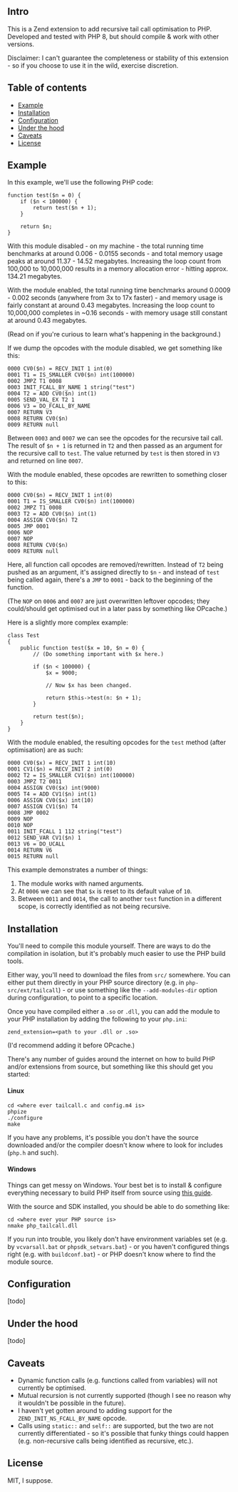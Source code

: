 ## Intro

This is a Zend extension to add recursive tail call optimisation to PHP. Developed and tested with PHP 8, but should compile & work with other versions.

Disclaimer: I can't guarantee the completeness or stability of this extension - so if you choose to use it in the wild, exercise discretion.

## Table of contents
* [Example](#example)
* [Installation](#install)
* [Configuration](#config)
* [Under the hood](#internals)
* [Caveats](#caveats)
* [License](#license)

<a name="example"></a>
## Example

In this example, we'll use the following PHP code:

```
function test($n = 0) {
    if ($n < 100000) {
        return test($n + 1);
    }

    return $n;
}
```

With this module disabled - on my machine - the total running time benchmarks at around 0.006 - 0.0155 seconds - and total memory usage peaks at around 11.37 - 14.52 megabytes. Increasing the loop count from 100,000 to 10,000,000 results in a memory allocation error - hitting approx. 134.21 megabytes.

With the module enabled, the total running time benchmarks around 0.0009 - 0.002 seconds (anywhere from 3x to 17x faster) - and memory usage is fairly constant at around 0.43 megabytes. Increasing the loop count to 10,000,000 completes in ~0.16 seconds - with memory usage still constant at around 0.43 megabytes.

(Read on if you're curious to learn what's happening in the background.)

If we dump the opcodes with the module disabled, we get something like this:

```
0000 CV0($n) = RECV_INIT 1 int(0)
0001 T1 = IS_SMALLER CV0($n) int(100000)
0002 JMPZ T1 0008
0003 INIT_FCALL_BY_NAME 1 string("test")
0004 T2 = ADD CV0($n) int(1)
0005 SEND_VAL_EX T2 1
0006 V3 = DO_FCALL_BY_NAME
0007 RETURN V3
0008 RETURN CV0($n)
0009 RETURN null
```

Between `0003` and `0007` we can see the opcodes for the recursive tail call. The result of `$n + 1` is returned in `T2` and then passed as an argument for the recursive call to `test`. The value returned by `test` is then stored in `V3` and returned on line `0007`.

With the module enabled, these opcodes are rewritten to something closer to this:

```
0000 CV0($n) = RECV_INIT 1 int(0)
0001 T1 = IS_SMALLER CV0($n) int(100000)
0002 JMPZ T1 0008
0003 T2 = ADD CV0($n) int(1)
0004 ASSIGN CV0($n) T2
0005 JMP 0001
0006 NOP
0007 NOP
0008 RETURN CV0($n)
0009 RETURN null
```

Here, all function call opcodes are removed/rewritten. Instead of `T2` being pushed as an argument, it's assigned directly to `$n` - and instead of `test` being called again, there's a `JMP` to `0001` - back to the beginning of the function.

(The `NOP` on `0006` and `0007` are just overwritten leftover opcodes; they could/should get optimised out in a later pass by something like OPcache.)

Here is a slightly more complex example:

```
class Test
{
    public function test($x = 10, $n = 0) {
        // (Do something important with $x here.)

        if ($n < 100000) {
            $x = 9000;

            // Now $x has been changed.

            return $this->test(n: $n + 1);
        }

        return test($n);
    }
}
```

With the module enabled, the resulting opcodes for the `test` method (after optimisation) are as such:

```
0000 CV0($x) = RECV_INIT 1 int(10)
0001 CV1($n) = RECV_INIT 2 int(0)
0002 T2 = IS_SMALLER CV1($n) int(100000)
0003 JMPZ T2 0011
0004 ASSIGN CV0($x) int(9000)
0005 T4 = ADD CV1($n) int(1)
0006 ASSIGN CV0($x) int(10)
0007 ASSIGN CV1($n) T4
0008 JMP 0002
0009 NOP
0010 NOP
0011 INIT_FCALL 1 112 string("test")
0012 SEND_VAR CV1($n) 1
0013 V6 = DO_UCALL
0014 RETURN V6
0015 RETURN null
```

This example demonstrates a number of things:

1. The module works with named arguments.
2. At `0006` we can see that `$x` is reset to its default value of `10`.
3. Between `0011` and `0014`, the call to another `test` function in a different scope, is correctly identified as not being recursive.

<a name="install"></a>
## Installation

You'll need to compile this module yourself. There are ways to do the compilation in isolation, but it's probably much easier to use the PHP build tools.

Either way, you'll need to download the files from `src/` somewhere. You can either put them directly in your PHP source directory (e.g. in `php-src/ext/tailcall`) - or use something like the `--add-modules-dir` option during configuration, to point to a specific location.

Once you have compiled either a `.so` or `.dll`, you can add the module to your PHP installation by adding the following to your `php.ini`:

```
zend_extension=<path to your .dll or .so>
```

(I'd recommend adding it before OPcache.)

There's any number of guides around the internet on how to build PHP and/or extensions from source, but something like this should get you started:

#### Linux

```
cd <where ever tailcall.c and config.m4 is>
phpize
./configure
make
```

If you have any problems, it's possible you don't have the source downloaded and/or the compiler doesn't know where to look for includes (`php.h` and such).

#### Windows

Things can get messy on Windows. Your best bet is to install & configure everything necessary to build PHP itself from source using [this guide](https://wiki.php.net/internals/windows/stepbystepbuild_sdk_2).

With the source and SDK installed, you should be able to do something like:

```
cd <where ever your PHP source is>
nmake php_tailcall.dll
```

If you run into trouble, you likely don't have environment variables set (e.g. by `vcvarsall.bat` or `phpsdk_setvars.bat`) - or you haven't configured things right (e.g. with `buildconf.bat`) - or PHP doesn't know where to find the module source.

<a name="config"></a>
## Configuration

[todo]

<a name="internals"></a>
## Under the hood

[todo]

<a name="caveats"></a>
## Caveats

* Dynamic function calls (e.g. functions called from variables) will not currently be optimised.
* Mutual recursion is not currently supported (though I see no reason why it wouldn't be possible in the future).
* I haven't yet gotten around to adding support for the `ZEND_INIT_NS_FCALL_BY_NAME` opcode.
* Calls using `static::` and `self::` are supported, but the two are not currently differentiated - so it's possible that funky things could happen (e.g. non-recursive calls being identified as recursive, etc.).

<a name="license"></a>
## License

MIT, I suppose.